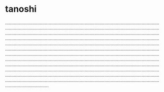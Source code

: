# tanoshi

...................................................................................................................................................................................................................................................................................................................................................................................................................................................................................................................................................................................................................................................................................................................................................................................................................................................................................................................................................................................................................................................................................................................................................................................................................................................................................................................................................................................................................................................................................................................................................................................